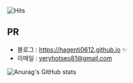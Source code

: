 
![Hits](https://hits.seeyoufarm.com/api/count/incr/badge.svg?url=https%3A%2F%2Fgithub.com%2Fhagenti0612&count_bg=%23FFC500&title_bg=%23555555&icon=diaspora.svg&icon_color=%23FFDD00&title=visitors&edge_flat=false)

## PR


- 블로그 : <https://hagenti0612.github.io> ✨
- 이메일 : <veryhotseo81@gmail.com>


![Anurag's GitHub stats](https://github-readme-stats.vercel.app/api?username=hagenti0612&show_icons=true&theme=tokyonight)


<!--
**SeoSangRyul/SeoSangRyul** is a ✨ _special_ ✨ repository because its `README.md` (this file) appears on your GitHub profile.

Here are some ideas to get you started:

- 🔭 I’m currently working on ...
- 🌱 I’m currently learning ...
- 👯 I’m looking to collaborate on ...
- 🤔 I’m looking for help with ...
- 💬 Ask me about ...
- 📫 How to reach me: ...
- 😄 Pronouns: ...
- ⚡ Fun fact: ...
-->
